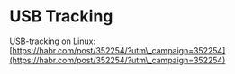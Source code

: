# USB Tracking

USB-tracking on Linux:\
[https://habr.com/post/352254/?utm\_campaign=352254](https://habr.com/post/352254/?utm\_campaign=352254)
